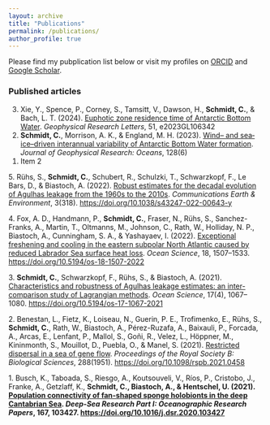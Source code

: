 ```yaml
---
layout: archive
title: "Publications"
permalink: /publications/
author_profile: true
---
```


Please find my pubplication list below or visit my profiles on [ORCID](https://orcid.org/0000-0002-7672-5054) and [Google Scholar](https://scholar.google.com/citations?user=Mx0OgAEAAAAJ&hl=de).

<!-- ## Journal Articles -->

<!-- ### Articles in preparation -->

<!-- ### Articles submitted for publication -->

### Published articles

<ol reversed>
  <li>Xie, Y., Spence, P., Corney, S., Tamsitt, V., Dawson, H., <b>Schmidt, C.</b>, & Bach, L. T. (2024). <a href="https://doi.org/10.1029/2023GL106342"> Euphotic zone residence time of Antarctic Bottom Water</a>. <i>Geophysical Research Letters</i>, 51, e2023GL106342</li>
  <li><b>Schmidt, C.</b>, Morrison, A. K., & England, M. H. (2023). <a href="https://doi.org/10.1029/2023JC019774"> Wind– and sea‐ice–driven interannual variability of Antarctic Bottom Water formation</a>. <i>Journal of Geophysical Research: Oceans</i>, 128(6)</li>
  <li>Item 2</li>
</ol>
 
5\. Rühs, S., <b>Schmidt, C.</b>, Schubert, R., Schulzki, T., Schwarzkopf, F., Le Bars, D., & Biastoch, A. (2022). [Robust estimates for the decadal evolution of Agulhas leakage from the 1960s to the 2010s](https://doi.org/10.1038/s43247-022-00643-y). <i>Communications Earth & Environment</i>, 3(318). https://doi.org/10.1038/s43247-022-00643-y

4\. Fox, A. D., Handmann, P., <b>Schmidt, C.</b>, Fraser, N., Rühs, S., Sanchez-Franks, A., Martin, T., Oltmanns, M., Johnson, C., Rath, W., Holliday, N. P., Biastoch, A., Cunningham, S. A., & Yashayaev, I. (2022). [Exceptional freshening and cooling in the eastern subpolar North Atlantic caused by reduced Labrador Sea surface heat loss](https://doi.org/10.5194/os-18-1507-2022). <i>Ocean Science</i>, 18, 1507–1533. https://doi.org/10.5194/os-18-1507-2022

3\. <b>Schmidt, C.</b>, Schwarzkopf, F., Rühs, S., & Biastoch, A. (2021). [Characteristics and robustness of Agulhas leakage estimates: an inter-comparison study of Lagrangian methods](https://doi.org/10.5194/os-17-1067-2021). <i>Ocean Science</i>, 17(4), 1067–1080. https://doi.org/10.5194/os-17-1067-2021

2\. Benestan, L., Fietz, K., Loiseau, N., Guerin, P. E., Trofimenko, E., Rühs, S., <b>Schmidt, C.</b>, Rath, W., Biastoch, A., Pérez-Ruzafa, A., Baixauli, P., Forcada, A., Arcas, E., Lenfant, P., Mallol, S., Goñi, R., Velez, L., Höppner, M., Kininmonth, S., Mouillot, D., Puebla, O., & Manel, S. (2021). [Restricted dispersal in a sea of gene flow](https://doi.org/10.1098/rspb.2021.0458). <i>Proceedings of the Royal Society B: Biological Sciences</i>, 288(1951). https://doi.org/10.1098/rspb.2021.0458

1\. Busch, K., Taboada, S., Riesgo, A., Koutsouveli, V., Ríos, P., Cristobo, J., Franke, A., Getzlaff, K., <b>Schmidt, C.<b>, Biastoch, A., & Hentschel, U. (2021). [Population connectivity of fan-shaped sponge holobionts in the deep Cantabrian Sea](https://doi.org/10.1016/j.dsr.2020.103427). <i>Deep-Sea Research Part I: Oceanographic Research Papers</i>, 167, 103427. https://doi.org/10.1016/j.dsr.2020.103427
